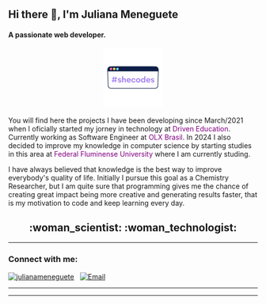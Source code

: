 <h2>Hi there 👋, I'm Juliana Meneguete</h1>

<h4>A passionate web developer. </h4>
 <p align="center" ><img alt="GIF" src="image/shecodes.png" width="120"  /> <p>
 
<p> You will find here the projects I have been developing since March/2021  when I oficially started my jorney in technology at <a href="https://driveneducation.com.br/" target="blank" style="text-decoration: none; color:purple">Driven Education</a>. Currently working as Software Engineer at <a href="https://br.linkedin.com/company/olx-brasil" target="blank" style="text-decoration: none; color:purple">OLX Brasil</a>. In 2024 I also decided to improve my knowledge in computer science by starting studies in this area at <a href="https://www.linkedin.com/school/universidade-federal-fluminense/" target="blank" style="text-decoration: none; color:purple">Federal Fluminense University</a> where I am currently studing.</p>

<p> I have always believed that knowledge is the best way to improve everybody's quality of life. Initially I pursue this goal as a Chemistry Researcher, but I am quite sure that programming gives me the chance of creating great impact being more creative and generating results faster, that is my motivation to code and keep learning every day.</p>

<h2 align="center" >:woman_scientist: :woman_technologist: </h2>

---

<h3 align="left">Connect with me:</h3>

<p align="left">
 
<a href="https://linkedin.com/in/julianameneguete" target="blank"><img  src="https://raw.githubusercontent.com/rahuldkjain/github-profile-readme-generator/master/src/images/icons/Social/linked-in-alt.svg" alt="julianameneguete" height="25" width="25" /></a> &nbsp; <a  href="mailto:jumeneguete@gmail.com"><img height="20" widht="20" alt="Email"  src="https://logodownload.org/wp-content/uploads/2018/03/gmail-logo-16.png"></a> 

</p>
  



---
---
